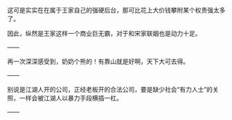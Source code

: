这可是实实在在属于王家自己的强硬后台，那可比花上大价钱攀附某个权贵强太多了。

因此，纵然是王家这样一个商业巨无霸，对于和宋家联姻也是动力十足。

——

再一次深深感受到，奶奶个熊的！有靠山就是好啊，天下大可去得。

——

别说是江湖人开的公司，正经老板开的合法公司，要是缺少社会“有力人士”的关照，一样会被江湖人以暴力手段横插一杠。

——

